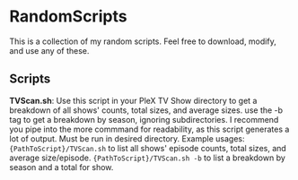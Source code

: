 # RandomScripts
This is a collection of my random scripts. Feel free to download, modify, and use any of these.

## Scripts
**TVScan.sh**: Use this script in your PleX TV Show directory to get a breakdown of all shows' counts, total sizes, and average sizes. use the -b tag to get a breakdown by season, ignoring subdirectories. I recommend you pipe into the more commmand for readability, as this script generates a lot of output. Must be run in desired directory. Example usages: `{PathToScript}/TVScan.sh` to list all shows' episode counts, total sizes, and average size/episode. `{PathToScript}/TVScan.sh -b` to list a breakdown by season and a total for show.